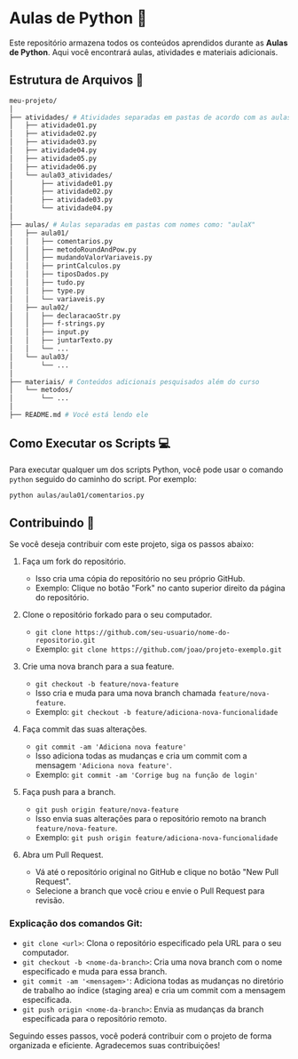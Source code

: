 # Aulas de Python 🐍

Este repositório armazena todos os conteúdos aprendidos durante as **Aulas de Python**. Aqui você encontrará aulas, atividades e materiais adicionais.

## Estrutura de Arquivos 📂

```bash
meu-projeto/
│
├── atividades/ # Atividades separadas em pastas de acordo com as aulas
│   ├── atividade01.py
│   ├── atividade02.py
│   ├── atividade03.py
│   ├── atividade04.py
│   ├── atividade05.py
│   ├── atividade06.py
│   └── aula03_atividades/
│       ├── atividade01.py
│       ├── atividade02.py
│       ├── atividade03.py
│       └── atividade04.py
│
├── aulas/ # Aulas separadas em pastas com nomes como: "aulaX"
│   ├── aula01/
│   │   ├── comentarios.py
│   │   ├── metodoRoundAndPow.py
│   │   ├── mudandoValorVariaveis.py
│   │   ├── printCalculos.py
│   │   ├── tiposDados.py
│   │   ├── tudo.py
│   │   ├── type.py
│   │   └── variaveis.py
│   ├── aula02/
│   │   ├── declaracaoStr.py
│   │   ├── f-strings.py
│   │   ├── input.py
│   │   ├── juntarTexto.py
│   │   └── ...
│   └── aula03/
│       └── ...
│
├── materiais/ # Conteúdos adicionais pesquisados além do curso
│   └── metodos/
│       └── ...
│
├── README.md # Você está lendo ele             
```

## Como Executar os Scripts 💻

Para executar qualquer um dos scripts Python, você pode usar o comando `python` seguido do caminho do script. Por exemplo:

```sh
python aulas/aula01/comentarios.py
```

## Contribuindo 💪

Se você deseja contribuir com este projeto, siga os passos abaixo:

1. Faça um fork do repositório.
   - Isso cria uma cópia do repositório no seu próprio GitHub.
   - Exemplo: Clique no botão "Fork" no canto superior direito da página do repositório.

2. Clone o repositório forkado para o seu computador.
   - `git clone https://github.com/seu-usuario/nome-do-repositorio.git`
   - Exemplo: `git clone https://github.com/joao/projeto-exemplo.git`

3. Crie uma nova branch para a sua feature.
   - `git checkout -b feature/nova-feature`
   - Isso cria e muda para uma nova branch chamada `feature/nova-feature`.
   - Exemplo: `git checkout -b feature/adiciona-nova-funcionalidade`

4. Faça commit das suas alterações.
   - `git commit -am 'Adiciona nova feature'`
   - Isso adiciona todas as mudanças e cria um commit com a mensagem `'Adiciona nova feature'`.
   - Exemplo: `git commit -am 'Corrige bug na função de login'`

5. Faça push para a branch.
   - `git push origin feature/nova-feature`
   - Isso envia suas alterações para o repositório remoto na branch `feature/nova-feature`.
   - Exemplo: `git push origin feature/adiciona-nova-funcionalidade`

6. Abra um Pull Request.
   - Vá até o repositório original no GitHub e clique no botão "New Pull Request".
   - Selecione a branch que você criou e envie o Pull Request para revisão.

### Explicação dos comandos Git:

- `git clone <url>`: Clona o repositório especificado pela URL para o seu computador.
- `git checkout -b <nome-da-branch>`: Cria uma nova branch com o nome especificado e muda para essa branch.
- `git commit -am '<mensagem>'`: Adiciona todas as mudanças no diretório de trabalho ao índice (staging area) e cria um commit com a mensagem especificada.
- `git push origin <nome-da-branch>`: Envia as mudanças da branch especificada para o repositório remoto.

Seguindo esses passos, você poderá contribuir com o projeto de forma organizada e eficiente. Agradecemos suas contribuições!
